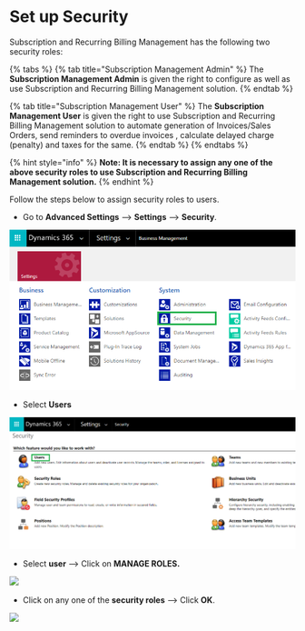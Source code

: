 # Set up Security


Subscription and Recurring Billing Management has the following two security roles:

{% tabs %}
{% tab title="Subscription Management Admin" %}
The **Subscription Management Admin** is given the right to configure as well as use Subscription and Recurring Billing Management solution.
{% endtab %}

{% tab title="Subscription Management User" %}
The **Subscription Management User** is given the right to use Subscription and Recurring Billing Management solution to automate generation of Invoices/Sales Orders, send reminders to overdue invoices , calculate delayed charge (penalty) and taxes for the same.
{% endtab %}
{% endtabs %}

{% hint style="info" %}
**Note: It is necessary to assign any one of the above security roles to use Subscription and Recurring Billing Management solution.**
{% endhint %}

Follow the steps below to assign security roles to users.

* Go to **Advanced Settings** --> **Settings** --> **Security**.

![](<../../.gitbook/assets/f (1).png>)

* Select **Users**

![](<../../.gitbook/assets/g (2).png>)

* Select **user** --> Click on **MANAGE ROLES.**

![](<../../.gitbook/assets/Set Secu\_1.png>)

* Click on any one of the **security roles** --> Click **OK**.

![](<../../.gitbook/assets/Set Secu\_2.png>)
